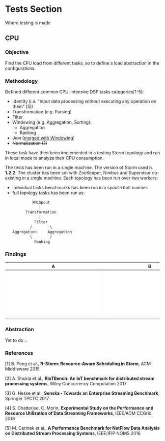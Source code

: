 # Tests Section

Where testing is made

## CPU

### Objective

Find the CPU load from different tasks, so to define a load abstraction in the configurations.

### Methodology

Defined different common CPU-intensive DSP tasks categories[1-5]:

* Identity (i.e. "Input data processing without executing any operation on them" [5])
* Transformation (e.g. Parsing)
* Filter
* Windowing (e.g. Aggregation, Sorting):
  * Aggregation
  * Ranking
* ~~Join~~ ([merged with Windowing](https://github.com/ale93p/namb/issues/6#issuecomment-456091723))
* ~~Normalization (?)~~

These task have then been imolemented in a testing Storm topology and run in local mode to analyze their CPU consumption.

The tests has been run in a single machine. The version of Storm used is **1.2.2**. 
The cluster has been set with ZooKeeper, Nimbus and Supervisor co-existing in a single machine.
Each topology has been run over two workers:
* individual tasks benchmarks has been run in a spout->bolt manner.
* full topology tasks has been run as:
    ```
             XMLSpout
                |
          Transformation
                |
              Filter
            /        \
    Aggregation     Aggregation
            \        /
              Ranking
    ```

### Findings

| A | B |
|-------------------|------------------|
|![](logs/plots/common_individual_boxplot.pdf.pdf)| ![](logs/plots/common_full_topo_boxplot.pdf)|


### Abstraction

Yet to do...

### References

[1] B. Peng et al., **R-Storm: Resource-Aware Scheduling in Storm**, ACM Middleware 2015

[2] A. Shukla et al., **RIoTBench: An IoT benchmark for distributed stream processing systems**, Wiley Concurrency Computation 2017

[3] G. Hesse et al., **Senska - Towards an Enterprise Streaming Benchmark**, Springer TPCTC 2017

[4] S. Chatterjee, C. Morin, **Experimental Study on the Performance and Resource Utilization of Data Streaming Frameworks**, IEEE/ACM CCGrid 2018

[5] M. Cermak et al., **A Performance Benchmark for NetFlow Data Analysis on Distributed Stream Processing Systems**, IEEE/IFIP NOMS 2016
